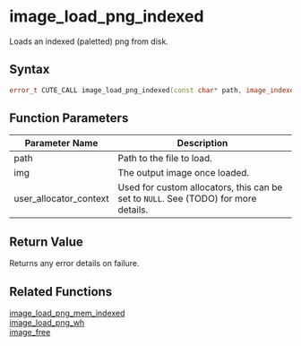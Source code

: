 
# image_load_png_indexed

Loads an indexed (paletted) png from disk.

## Syntax

```cpp
error_t CUTE_CALL image_load_png_indexed(const char* path, image_indexed_t* img, void* user_allocator_context = NULL);
```

## Function Parameters

Parameter Name | Description
--- | ---
path | Path to the file to load.
img | The output image once loaded.
user_allocator_context | Used for custom allocators, this can be set to `NULL`. See (TODO) for more details.

## Return Value

Returns any error details on failure.

## Related Functions
  
[image_load_png_mem_indexed](https://github.com/RandyGaul/cute_framework/blob/master/docs/graphics/image/image_load_png_mem_indexed.md)  
[image_load_png_wh](https://github.com/RandyGaul/cute_framework/blob/master/docs/graphics/image/image_load_png_wh.md)  
[image_free](https://github.com/RandyGaul/cute_framework/blob/master/docs/graphics/image/image_free.md)  
